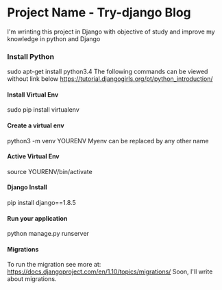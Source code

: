 # Project Name - Try-django Blog

I'm wrinting this project in Django with objective of study and improve my knowledge in python and Django

### Install Python
sudo apt-get install python3.4
The following commands can be viewed without link below
https://tutorial.djangogirls.org/pt/python_introduction/

#### Install Virtual Env
sudo pip install virtualenv

#### Create a virtual env
python3 -m venv YOURENV
Myenv can be replaced by any other name

#### Active Virtual Env
source YOURENV/bin/activate

#### Django Install
pip install django==1.8.5

#### Run your application
python manage.py runserver

#### Migrations
To run the migration see more at: https://docs.djangoproject.com/en/1.10/topics/migrations/
Soon, I'll write about migrations.
